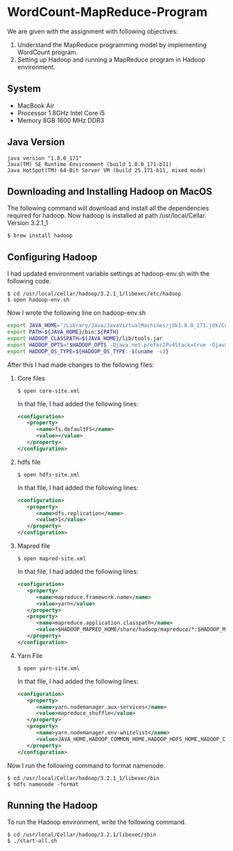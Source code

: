 # WordCount-MapReduce-Program
We are given with the assignment with following objectives:
1. Understand the MapReduce programming model by implementing WordCount program.
2. Setting up Hadoop and running a MapReduce program in Hadoop environment.

## System
* MacBook Air
* Processor 1.8GHz Intel Core i5
* Memory 8GB 1600 MHz DDR3

## Java Version
```console
java version "1.8.0_171"
Java(TM) SE Runtime Environment (build 1.8.0_171-b11)
Java HotSpot(TM) 64-Bit Server VM (build 25.171-b11, mixed mode)
```

## Downloading and Installing Hadoop on MacOS
The following command will download and install all the dependencies required for hadoop. Now hadoop is installed at path /usr/local/Cellar. Version 3.2.1_1
```console
$ brew install hadoop
```

## Configuring Hadoop
I had updated environment variable settings at hadoop-env.sh with the following code.
```console
$ cd /usr/local/cellar/hadoop/3.2.1_1/libexec/etc/hadoop
$ open hadoop-env.sh
```

Now I wrote the following line on hadoop-env.sh
```sh
export JAVA_HOME="/Library/Java/JavaVirtualMachines/jdk1.8.0_171.jdk/Contents/Home"
export PATH=${JAVA_HOME}/bin:${PATH}
export HADOOP_CLASSPATH=${JAVA_HOME}/lib/tools.jar
export HADOOP_OPTS="$HADOOP_OPTS -Djava.net.preferIPv4Stack=true -Djava.security.krb5.realm= -Djava.security.krb5.kdc="
export HADOOP_OS_TYPE=${HADOOP_OS_TYPE:-$(uname -s)}
```

After this I had made changes to the following files:
1. Core files
   ```console
   $ open core-site.xml
   ```
   In that file, I had added the following lines:
   ```xml
   <configuration>
      <property>
         <name>fs.defaultFS</name>
         <value></value>
      </property>
   </configuration>
   ```

2. hdfs file
   ```console
   $ open hdfs-site.xml
   ```
   In that file, I had added the following lines:
   ```xml
   <configuration>
      <property>
         <name>dfs.replication</name>
         <value>1</value>
      </property>
   </configuration>
   ```

3. Mapred file
   ```console
   $ open mapred-site.xml
   ```
   In that file, I had added the following lines:
   ```xml
   <configuration>
      <property>
         <name>mapreduce.framework.name</name>
         <value>yarn</value>
      </property>
      <property>
         <name>mapreduce.application.classpath</name>
         <value>$HADOOP_MAPRED_HOME/share/hadoop/mapreduce/*:$HADOOP_MAPRED_HOM E/share/hadoop/mapreduce/lib/*</value>
      </property>
   </configuration>
   ```

4. Yarn File
   ```console
   $ open yarn-site.xml
   ```
   In that file, I had added the following lines:
   ```xml
   <configuration>
      <property>
         <name>yarn.nodemanager.aux-services</name>
         <value>mapreduce_shuffle</value>
      </property>
      <property>
         <name>yarn.nodemanager.env-whitelist</name>
         <value>JAVA_HOME,HADOOP_COMMON_HOME,HADOOP_HDFS_HOME,HADOOP_CON F_DIR,CLASSPATH_PREPEND_DISTCACHE,HADOOP_YARN_HOME,HADOOP_MAPRED _HOME</value>
      </property>
   </configuration>
   ```

Now I run the following command to format namenode.
```console
$ cd /usr/local/Cellar/hadoop/3.2.1_1/libexec/bin
$ hdfs namenode -format
```

## Running the Hadoop
To run the Hadoop environment, write the following command.
```console
$ cd /usr/local/Cellar/hadoop/3.2.1/libexec/sbin
$ ./start-all.sh
```
